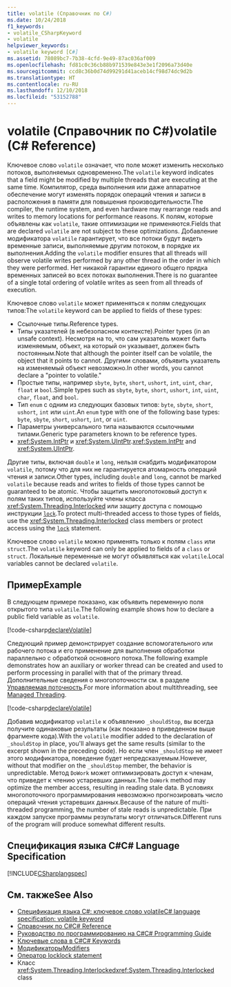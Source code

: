 ```yaml
---
title: volatile (Справочник по C#)
ms.date: 10/24/2018
f1_keywords:
- volatile_CSharpKeyword
- volatile
helpviewer_keywords:
- volatile keyword [C#]
ms.assetid: 78089bc7-7b38-4cfd-9e49-87ac036af009
ms.openlocfilehash: fd81c0c36cb88b971539e843e3e1f2096a73d40e
ms.sourcegitcommit: ccd8c36b0d74d99291d41aceb14cf98d74dc9d2b
ms.translationtype: HT
ms.contentlocale: ru-RU
ms.lasthandoff: 12/10/2018
ms.locfileid: "53152788"
---
```

# <a name="volatile-c-reference"></a><span data-ttu-id="d52c1-102">volatile (Справочник по C#)</span><span class="sxs-lookup"><span data-stu-id="d52c1-102">volatile (C# Reference)</span></span>

<span data-ttu-id="d52c1-103">Ключевое слово `volatile` означает, что поле может изменить несколько потоков, выполняемых одновременно.</span><span class="sxs-lookup"><span data-stu-id="d52c1-103">The `volatile` keyword indicates that a field might be modified by multiple threads that are executing at the same time.</span></span> <span data-ttu-id="d52c1-104">Компилятор, среда выполнения или даже аппаратное обеспечение могут изменять порядок операций чтения и записи в расположения в памяти для повышения производительности.</span><span class="sxs-lookup"><span data-stu-id="d52c1-104">The compiler, the runtime system, and even hardware may rearrange reads and writes to memory locations for performance reasons.</span></span> <span data-ttu-id="d52c1-105">К полям, которые объявлены как `volatile`, такие оптимизации не применяются.</span><span class="sxs-lookup"><span data-stu-id="d52c1-105">Fields that are declared `volatile` are not subject to these optimizations.</span></span> <span data-ttu-id="d52c1-106">Добавление модификатора `volatile` гарантирует, что все потоки будут видеть временные записи, выполняемые другим потоком, в порядке их выполнения.</span><span class="sxs-lookup"><span data-stu-id="d52c1-106">Adding the `volatile` modifier ensures that all threads will observe volatile writes performed by any other thread in the order in which they were performed.</span></span> <span data-ttu-id="d52c1-107">Нет никакой гарантии единого общего прядка временных записей во всех потоках выполнения.</span><span class="sxs-lookup"><span data-stu-id="d52c1-107">There is no guarantee of a single total ordering of volatile writes as seen from all threads of execution.</span></span>
  
<span data-ttu-id="d52c1-108">Ключевое слово `volatile` может применяться к полям следующих типов:</span><span class="sxs-lookup"><span data-stu-id="d52c1-108">The `volatile` keyword can be applied to fields of these types:</span></span>  
  
- <span data-ttu-id="d52c1-109">Ссылочные типы.</span><span class="sxs-lookup"><span data-stu-id="d52c1-109">Reference types.</span></span>  
- <span data-ttu-id="d52c1-110">Типы указателей (в небезопасном контексте).</span><span class="sxs-lookup"><span data-stu-id="d52c1-110">Pointer types (in an unsafe context).</span></span> <span data-ttu-id="d52c1-111">Несмотря на то, что сам указатель может быть изменяемым, объект, на который он указывает, должен быть постоянным.</span><span class="sxs-lookup"><span data-stu-id="d52c1-111">Note that although the pointer itself can be volatile, the object that it points to cannot.</span></span> <span data-ttu-id="d52c1-112">Другими словами, объявить указатель на изменяемый объект невозможно.</span><span class="sxs-lookup"><span data-stu-id="d52c1-112">In other words, you cannot declare a "pointer to volatile."</span></span>  
- <span data-ttu-id="d52c1-113">Простые типы, например `sbyte`, `byte`, `short`, `ushort`, `int`, `uint`, `char`, `float` и `bool`.</span><span class="sxs-lookup"><span data-stu-id="d52c1-113">Simple types such as `sbyte`, `byte`, `short`, `ushort`, `int`, `uint`, `char`, `float`, and `bool`.</span></span>  
- <span data-ttu-id="d52c1-114">Тип `enum` с одним из следующих базовых типов: `byte`, `sbyte`, `short`, `ushort`, `int` или `uint`.</span><span class="sxs-lookup"><span data-stu-id="d52c1-114">An `enum` type with one of the following base types: `byte`, `sbyte`, `short`, `ushort`, `int`, or `uint`.</span></span>  
- <span data-ttu-id="d52c1-115">Параметры универсального типа называются ссылочными типами.</span><span class="sxs-lookup"><span data-stu-id="d52c1-115">Generic type parameters known to be reference types.</span></span>
- <span data-ttu-id="d52c1-116"><xref:System.IntPtr> и <xref:System.UIntPtr>.</span><span class="sxs-lookup"><span data-stu-id="d52c1-116"><xref:System.IntPtr> and <xref:System.UIntPtr>.</span></span>  

<span data-ttu-id="d52c1-117">Другие типы, включая `double` и `long`, нельзя снабдить модификатором `volatile`, потому что для них не гарантируется атомарность операций чтения и записи.</span><span class="sxs-lookup"><span data-stu-id="d52c1-117">Other types, including `double` and `long`, cannot be marked `volatile` because reads and writes to fields of those types cannot be guaranteed to be atomic.</span></span> <span data-ttu-id="d52c1-118">Чтобы защитить многопотоковый доступ к полям таких типов, используйте члены класса <xref:System.Threading.Interlocked> или защиту доступа с помощью инструкции [`lock`](lock-statement.md).</span><span class="sxs-lookup"><span data-stu-id="d52c1-118">To protect multi-threaded access to those types of fields, use the <xref:System.Threading.Interlocked> class members or protect access using the [`lock`](lock-statement.md) statement.</span></span>

<span data-ttu-id="d52c1-119">Ключевое слово `volatile` можно применять только к полям `class` или `struct`.</span><span class="sxs-lookup"><span data-stu-id="d52c1-119">The `volatile` keyword can only be applied to fields of a `class` or `struct`.</span></span> <span data-ttu-id="d52c1-120">Локальные переменные не могут объявляться как `volatile`.</span><span class="sxs-lookup"><span data-stu-id="d52c1-120">Local variables cannot be declared `volatile`.</span></span>
  
## <a name="example"></a><span data-ttu-id="d52c1-121">Пример</span><span class="sxs-lookup"><span data-stu-id="d52c1-121">Example</span></span>

<span data-ttu-id="d52c1-122">В следующем примере показано, как объявить переменную поля открытого типа `volatile`.</span><span class="sxs-lookup"><span data-stu-id="d52c1-122">The following example shows how to declare a public field variable as `volatile`.</span></span>  
  
[!code-csharp[declareVolatile](~/samples/snippets/csharp/language-reference/keywords/volatile/Program.cs#Declaration)]

<span data-ttu-id="d52c1-123">Следующий пример демонстрирует создание вспомогательного или рабочего потока и его применение для выполнения обработки параллельно с обработкой основного потока.</span><span class="sxs-lookup"><span data-stu-id="d52c1-123">The following example demonstrates how an auxiliary or worker thread can be created and used to perform processing in parallel with that of the primary thread.</span></span> <span data-ttu-id="d52c1-124">Дополнительные сведения о многопоточности см. в разделе [Управляемая поточность](../../../standard/threading/index.md).</span><span class="sxs-lookup"><span data-stu-id="d52c1-124">For more information about multithreading, see [Managed Threading](../../../standard/threading/index.md).</span></span>
  
[!code-csharp[declareVolatile](~/samples/snippets/csharp/language-reference/keywords/volatile/Program.cs#Volatile)]

<span data-ttu-id="d52c1-125">Добавив модификатор `volatile` к объявлению `_shouldStop`, вы всегда получите одинаковые результаты (как показано в приведенном выше фрагменте кода).</span><span class="sxs-lookup"><span data-stu-id="d52c1-125">With the `volatile` modifier added to the declaration of `_shouldStop` in place, you'll always get the same results (similar to the excerpt shown in the preceding code).</span></span> <span data-ttu-id="d52c1-126">Но если член `_shouldStop` не имеет этого модификатора, поведение будет непредсказуемым.</span><span class="sxs-lookup"><span data-stu-id="d52c1-126">However, without that modifier on the `_shouldStop` member, the behavior is unpredictable.</span></span> <span data-ttu-id="d52c1-127">Метод `DoWork` может оптимизировать доступ к членам, что приведет к чтению устаревших данных.</span><span class="sxs-lookup"><span data-stu-id="d52c1-127">The `DoWork` method may optimize the member access, resulting in reading stale data.</span></span> <span data-ttu-id="d52c1-128">В условиях многопоточного программирования невозможно прогнозировать число операций чтения устаревших данных.</span><span class="sxs-lookup"><span data-stu-id="d52c1-128">Because of the nature of multi-threaded programming, the number of stale reads is unpredictable.</span></span> <span data-ttu-id="d52c1-129">При каждом запуске программы результаты могут отличаться.</span><span class="sxs-lookup"><span data-stu-id="d52c1-129">Different runs of the program will produce somewhat different results.</span></span>

## <a name="c-language-specification"></a><span data-ttu-id="d52c1-130">Спецификация языка C#</span><span class="sxs-lookup"><span data-stu-id="d52c1-130">C# Language Specification</span></span>

[!INCLUDE[CSharplangspec](~/includes/csharplangspec-md.md)]  
  
## <a name="see-also"></a><span data-ttu-id="d52c1-131">См. также</span><span class="sxs-lookup"><span data-stu-id="d52c1-131">See Also</span></span>

- [<span data-ttu-id="d52c1-132">Спецификация языка C#: ключевое слово volatile</span><span class="sxs-lookup"><span data-stu-id="d52c1-132">C# language specification: volatile keyword</span></span>](../../../../_csharplang/spec/classes.md#volatile-fields)
- [<span data-ttu-id="d52c1-133">Справочник по C#</span><span class="sxs-lookup"><span data-stu-id="d52c1-133">C# Reference</span></span>](../index.md)
- [<span data-ttu-id="d52c1-134">Руководство по программированию на C#</span><span class="sxs-lookup"><span data-stu-id="d52c1-134">C# Programming Guide</span></span>](../../programming-guide/index.md)
- [<span data-ttu-id="d52c1-135">Ключевые слова в C#</span><span class="sxs-lookup"><span data-stu-id="d52c1-135">C# Keywords</span></span>](index.md)
- [<span data-ttu-id="d52c1-136">Модификаторы</span><span class="sxs-lookup"><span data-stu-id="d52c1-136">Modifiers</span></span>](modifiers.md)
- [<span data-ttu-id="d52c1-137">Оператор lock</span><span class="sxs-lookup"><span data-stu-id="d52c1-137">lock statement</span></span>](lock-statement.md)
- <span data-ttu-id="d52c1-138">Класс <xref:System.Threading.Interlocked></span><span class="sxs-lookup"><span data-stu-id="d52c1-138"><xref:System.Threading.Interlocked> class</span></span>

